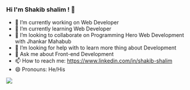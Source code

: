 ### Hi I'm Shakib shalim ! 👋


- 🔭 I’m currently working on Web Developer
- 🌱 I’m currently learning Web Developer
- 👯 I’m looking to collaborate on Programming Hero Web Development with Jhankar Mahabub
- 🤔 I’m looking for help with to learn more thing about Development
- 💬 Ask me about Front-end Development
- 📫 How to reach me: https://www.linkedin.com/in/shakib-shalim
- 😄 Pronouns: He/His
<img src="https://github-readme-stats.vercel.app/api?%20shakibshalim2%20iampawan&&show_icons=true&ti%20tle_color=ffffff&icon_color=bb2acf&text_colo%20r=daf7dc&bg_color=151515">
